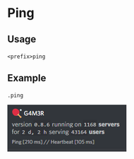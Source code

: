 # Ping

## Usage

`<prefix>ping`

## Example

```text
.ping
```

![](../../.gitbook/assets/image%20%28100%29.png)

